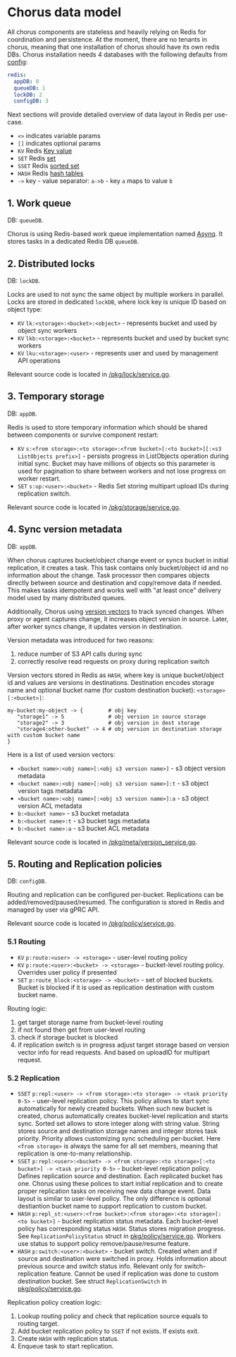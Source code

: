 # Chorus data model

All chorus components are stateless and heavily relying on Redis for coordination and persistence. At the moment, there are no tenants in chorus, meaning that one installation of chorus should have its own redis DBs. Chorus installation needs 4 databases with the following defaults from [config](../pkg/config/config.yaml):

```yaml
redis:
  appDB: 0
  queueDB: 1
  lockDB: 2
  configDB: 3
```

Next sections will provide detailed overview of data layout in Redis per use-case.
- `<>` indicates variable params
- `[]` indicates optional params
- `KV` Redis [Key value](https://redis.io/docs/latest/develop/data-types/strings/)
- `SET` Redis [set](https://redis.io/docs/latest/develop/data-types/sets/)
- `SSET` Redis [sorted set](https://redis.io/docs/latest/develop/data-types/sorted-sets/)
- `HASH` Redis [hash tables](https://redis.io/docs/latest/develop/data-types/hashes/)
- `->` key - value separator: `a->b` - key `a` maps to value `b`

## 1. Work queue

DB: `queueDB`.

Chorus is using Redis-based work queue implementation named [Asynq](https://github.com/hibiken/asynq). It stores tasks in a dedicated Redis DB `queueDB`.

## 2. Distributed locks

DB: `lockDB`.

Locks are used to not sync the same object by multiple workers in parallel. 
Locks are stored in dedicated `lockDB`, where lock key is unique ID based on object type:

- `KV` `lk:<storage>:<bucket>:<object>` - represents bucket and used by object sync workers
- `KV` `lkb:<storage>:<bucket>` - represents bucket and used by bucket sync workers
- `KV` `lku:<storage>:<user>` - represents user and used by management API operations

Relevant source code is located in [/pkg/lock/service.go](../pkg/lock/service.go).

## 3. Temporary storage

DB: `appDB`.

Redis is used to store temporary information which should be shared between components or survive component restart:

- `KV` `s:<from storage>:<to storage>:<from bucket>[:<to bucket>][:<s3 ListObjects prefix>]` - persists progress in ListObjects operation during initial sync. Bucket may have millions of objects so this parameter is used for pagination to share between workers and not lose progress on worker restart.
- `SET` `s:up:<user>:<bucket>` - Redis Set storing multipart upload IDs during replication switch.

Relevant source code is located in [/pkg/storage/service.go](../pkg/storage/service.go).

## 4. Sync version metadata

DB: `appDB`.

When chorus captures bucket/object change event or syncs bucket in initial replication, it creates a task. This task contains only bucket/object id and no information about the change. Task processor then compares objects directly between source and destination and copy/remove data if needed. This makes tasks idempotent and works well with "at least once" delivery model used by many distributed queues.

Additionally, Chorus using [version vectors](https://en.wikipedia.org/wiki/Version_vector) to track synced changes. When proxy or agent captures change, it increases object version in source. Later, after worker syncs change, it updates version in destination.

Version metadata was introduced for two reasons:

1. reduce number of S3 API calls during sync
2. correctly resolve read requests on proxy during replication switch

Version vectors stored in Redis as  `HASH`, where key is unique bucket/object id and values are versions in destinations. Destination encodes storage name and optional bucket name (for custom destination bucket): `<storage>[:<bucket>]`:

```
my-bucket:my-object -> {        # obj key
   "storage1" -> 5              # obj version in source storage
   "storage2" -> 3              # obj version in dest storage
   "storage4:other-bucket" -> 4 # obj version in destination storage with custom bucket name
}

```

Here is a list of used version vectors:

- `<bucket name>:<obj name>[:<obj s3 version name>]`   - s3 object version metadata
- `<bucket name>:<obj name>[:<obj s3 version name>]:t` - s3 object version tags metadata
- `<bucket name>:<obj name>[:<obj s3 version name>]:a` - s3 object version ACL metadata
- `b:<bucket name>`   - s3 bucket metadata
- `b:<bucket name>:t` - s3 bucket tags metadata
- `b:<bucket name>:a` - s3 bucket ACL metadata

Relevant source code is located in [/pkg/meta/version_service.go](../pkg/meta/version_service.go).

## 5. Routing and Replication policies

DB: `configDB`.

Routing and replication can be configured per-bucket. Replications can be added/removed/paused/resumed. The configuration is stored in Redis and managed by user via gPRC API.

Relevant source code is located in [/pkg/policy/service.go](../pkg/policy/service.go).

### 5.1 Routing

- `KV` `p:route:<user> -> <storage>` - user-level routing policy 
- `KV` `p:route:<user>:<bucket> -> <storage>` - bucket-level routing policy. Overrides user policy if presented
- `SET` `p:route_block:<storage> -> <bucket>` - set of blocked buckets. Bucket is blocked if it is used as replication destination with custom bucket name.

Routing logic:
1. get target storage name from bucket-level routing
2. if not found then get from user-level routing
3. check if storage bucket is blocked
4. if replication switch is in progress adjust target storage based on version vector info for read requests. And based on uploadID for multipart request.

### 5.2 Replication

- `SSET` `p:repl:<user> -> <from storage>:<to storage> -> <task priority 0-5>` - user-level replication policy. This policy allows to start sync automatically for newly created buckets. When such new bucket is created, chorus automatically creates bucket-level replication and starts sync. Sorted set allows to store integer along with string value. String stores source and destination storage names and integer stores task priority. Priority allows customizing sync scheduling per-bucket. Here `<from storage>` is always the same for all set members, meaning that replication is one-to-many relationship.
- `SSET` `p:repl:<user>:<bucket> -> <from storage>:<to storage>[:<to bucket>] -> <task priority 0-5>` - bucket-level replication policy. Defines replication source and destination. Each replicated bucket has one. Chorus using these polices to start initial replication and to create proper replication tasks on receiving new data change event. Data layout is similar to user-level policy. The only difference is optional destiantion bucket name to support replication to custom bucket.
- `HASH` `p:repl_st:<user>:<from bucket>:<from storage>:<to storage>[:<to bucket>]` - bucket replication status metadata. Each bucket-level policy has corresponding status `HASH`. Status stores migration progress. See `ReplicationPolicyStatus` struct in [pkg/policy/service.go](../pkg/policy/service.go). Workers use status to support policy remove/pause/resume feature.
- `HASH` `p:switch:<user>:<bucket>` - bucket switch. Created when and if source and destination were switched in proxy. Holds information about previous source and switch status info. Relevant only for switch-replication feature. Cannot be used if replication was done to custom destination bucket. See struct `ReplicationSwitch` in [pkg/policy/service.go](../pkg/policy/service.go).

Replication policy creation logic:

1. Lookup routing policy and check that replication source equals to routing target.
2. Add bucket replication policy to `SSET` if not exists. If exists exit.
3. Create `HASH` with replication status.
4. Enqueue task to start replication.

